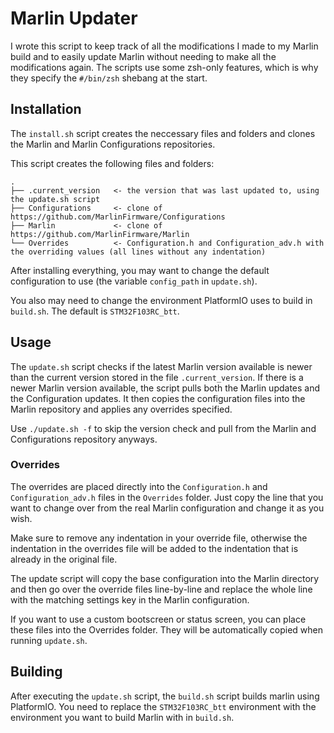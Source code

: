 # Marlin Updater

I wrote this script to keep track of all the modifications I made to my Marlin build and to easily update Marlin without needing to make all the modifications again.
The scripts use some zsh-only features, which is why they specify the `#/bin/zsh` shebang at the start.

## Installation

The `install.sh` script creates the neccessary files and folders and clones the Marlin and Marlin Configurations repositories.

This script creates the following files and folders:

```
.
├── .current_version   <- the version that was last updated to, using the update.sh script
├── Configurations     <- clone of https://github.com/MarlinFirmware/Configurations
├── Marlin             <- clone of https://github.com/MarlinFirmware/Marlin
└── Overrides          <- Configuration.h and Configuration_adv.h with the overriding values (all lines without any indentation)
```

After installing everything, you may want to change the default configuration to use (the variable `config_path` in `update.sh`).

You also may need to change the environment PlatformIO uses to build in `build.sh`. The default is `STM32F103RC_btt`.


## Usage

The `update.sh` script checks if the latest Marlin version available is newer than the current version stored in the file `.current_version`.
If there is a newer Marlin version available, the script pulls both the Marlin updates and the Configuration updates.
It then copies the configuration files into the Marlin repository and applies any overrides specified.

Use `./update.sh -f` to skip the version check and pull from the Marlin and Configurations repository anyways.

### Overrides
The overrides are placed directly into the `Configuration.h` and `Configuration_adv.h` files in the `Overrides` folder. Just copy the line that you want to change over from the real Marlin configuration and change it as you wish.

Make sure to remove any indentation in your override file, otherwise the indentation in the overrides file will be added to the indentation that is already in the original file.

The update script will copy the base configuration into the Marlin directory and then go over the override files line-by-line and replace the whole line with the matching settings key in the Marlin configuration.

If you want to use a custom bootscreen or status screen, you can place these files into the Overrides folder. They will be automatically copied when running `update.sh`.

## Building

After executing the `update.sh` script, the `build.sh` script builds marlin using PlatformIO.
You need to replace the `STM32F103RC_btt` environment with the environment you want to build Marlin with in `build.sh`.
